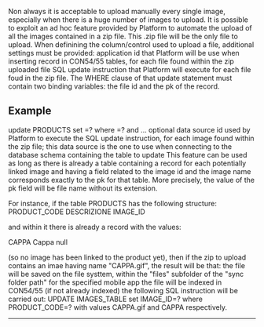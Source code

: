 Non always it is acceptable to upload manually every single image, especially when there is a huge number of images to upload.
It is possible to exploit an ad hoc feature provided by Platform to automate the upload of all the images contained in a zip file. This .zip file will be the only file to upload.
When definining the column/control used to upload a file, additional settings must be provided:
application id that Platform will be use when inserting record in CON54/55  tables, for each file found within the zip uploaded file
SQL update instruction that Platform will execute for each file foud in the zip file. The WHERE clause of that update statement must contain two binding variables: the file id and the pk of the record.
## Example
update PRODUCTS set =? where =? and …
optional data source id used  by Platform to execute the SQL update instruction, for each image found within the zip file; this data source is the one to use when connecting to the database schema containing the table to update
This feature can be used as long as there is already a table containing a record for each potentially linked image and having a field related to the image id and the image name corresponds exactly to the pk for that table. More precisely, the value of the pk field will be file name without its extension.

For instance, if the table PRODUCTS has the following structure:
PRODUCT_CODE
DESCRIZIONE
IMAGE_ID

and within it there is already a record with the values:

CAPPA
Cappa
null

(so no image has been linked to the product yet), then if the zip to upload contains an imae having name "CAPPA.gif", the result will be that:
the file will be saved on the file systtem, within the "files" subfolder of the "sync folder path" for the specified mobile app
the file will be indexed in CON54/55 (if not already indexed) 
the following SQL instruction will be carried out:
UPDATE IMAGES_TABLE set IMAGE_ID=? where PRODUCT_CODE=?
with values CAPPA.gif and CAPPA respectively.


                

---


